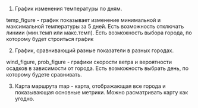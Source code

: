 
1. График изменения температуры по дням.

temp_figure - график показывает изменение минимальной и максимальной температуры за 5 дней.
Есть возможность отключать  линиии (мин.темп или макс.темп). Есть возможность выбора города, по которому будет строиться график

2. График, сравнивающий разные показатели в разных городах.

wind_figure, prob_figure - графики скорости ветра и вероятности осадков в зависимости от города.
Есть возможность выбрать день, по которому будете сравнивать.

3. Карта маршрута
map - карта, отображающая все города и показывающая основные метрики.
Можно расматривать карту как угодно.